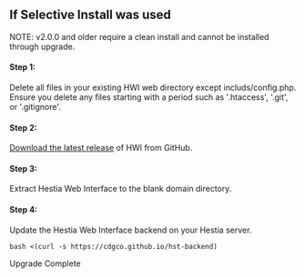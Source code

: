 ## If Selective Install was used

NOTE: v2.0.0 and older require a clean install and cannot be installed through upgrade.

#### Step 1:
Delete all files in your existing HWI web directory except includs/config.php. Ensure you delete any files starting with a period such as '.htaccess', '.git', or '.gitignore'.


#### Step 2:
[Download the latest release](https://github.com/cdgco/HestiaWebInterface/archive/v0.1.0-Beta.zip) of HWI from GitHub.

#### Step 3:
Extract Hestia Web Interface to the blank domain directory.


#### Step 4:
Update the Hestia Web Interface backend on your Hestia server.
```shell
bash <(curl -s https://cdgco.github.io/hst-backend)
```

Upgrade Complete
